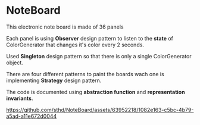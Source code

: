 # NoteBoard
This electronic note board is made of 36 panels

Each panel is using **Observer** design pattern to listen to the **state** of ColorGenerator that changes it's color every 2 seconds.

Used **Singleton** design pattern so that there is only a single ColorGenerator object.

There are four different patterns to paint the boards wach one is implementing **Strategy** design pattern.

The code is documented using **abstraction function** and **representation invariants**.


https://github.com/sthd/NoteBoard/assets/63952218/1082e163-c5bc-4b79-a5ad-a11e672d0044

